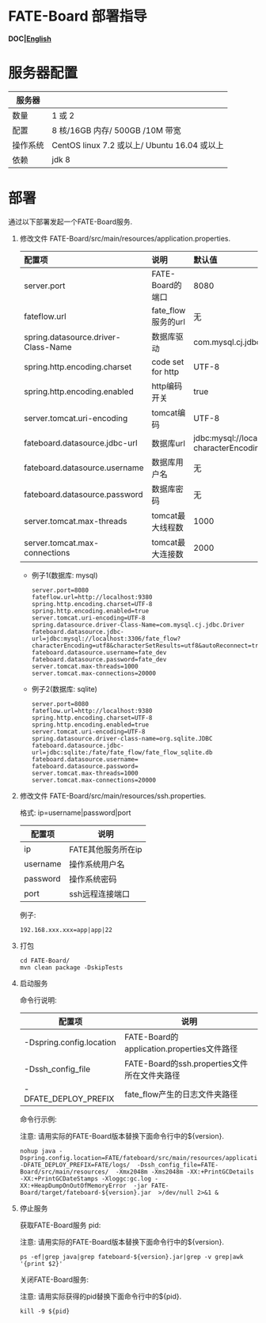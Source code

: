 

#                      **FATE-Board 部署指导**

**DOC|[English](./FATE-Board_deploy_guide_EN.md)**

# 服务器配置

| 服务器   |                                              |
| -------- | -------------------------------------------- |
| 数量     | 1 或 2                                       |
| 配置     | 8 核/16GB 内存/ 500GB /10M 带宽              |
| 操作系统 | CentOS linux 7.2 或以上/ Ubuntu 16.04 或以上 |
| 依赖     | jdk 8                                        |



# 部署

通过以下部署发起一个FATE-Board服务.

1. 修改文件 FATE-Board/src/main/resources/application.properties.

   | 配置项                              | 说明               | 默认值                                                       |
   | :---------------------------------- | :----------------- | :----------------------------------------------------------- |
   | server.port                         | FATE-Board的端口   | 8080                                                         |
   | fateflow.url                        | fate_flow服务的url | 无                                                           |
   | spring.datasource.driver-Class-Name | 数据库驱动         | com.mysql.cj.jdbc.Driver                                     |
   | spring.http.encoding.charset        | code set for http  | UTF-8                                                        |
   | spring.http.encoding.enabled        | http编码开关       | true                                                         |
   | server.tomcat.uri-encoding          | tomcat编码         | UTF-8                                                        |
   | fateboard.datasource.jdbc-url       | 数据库url          | jdbc:mysql://localhost:3306/fate_flow?characterEncoding=utf8&characterSetResults=utf8&autoReconnect=true&failOverReadOnly=false&serverTimezone=GMT%2B8 |
   | fateboard.datasource.username       | 数据库用户名       | 无                                                           |
   | fateboard.datasource.password       | 数据库密码         | 无                                                           |
   | server.tomcat.max-threads           | tomcat最大线程数   | 1000                                                         |
   | server.tomcat.max-connections       | tomcat最大连接数   | 2000                                                         |

   - 例子1(数据库: mysql)

     ```
     server.port=8080
     fateflow.url=http://localhost:9380
     spring.http.encoding.charset=UTF-8
     spring.http.encoding.enabled=true
     server.tomcat.uri-encoding=UTF-8
     spring.datasource.driver-Class-Name=com.mysql.cj.jdbc.Driver
     fateboard.datasource.jdbc-url=jdbc:mysql://localhost:3306/fate_flow?characterEncoding=utf8&characterSetResults=utf8&autoReconnect=true&failOverReadOnly=false&serverTimezone=GMT%2B8
     fateboard.datasource.username=fate_dev
     fateboard.datasource.password=fate_dev
     server.tomcat.max-threads=1000
     server.tomcat.max-connections=20000
     ```

   - 例子2(数据库: sqlite)

     ```
     server.port=8080
     fateflow.url=http://localhost:9380
     spring.http.encoding.charset=UTF-8
     spring.http.encoding.enabled=true
     server.tomcat.uri-encoding=UTF-8
     spring.datasource.driver-class-name=org.sqlite.JDBC
     fateboard.datasource.jdbc-url=jdbc:sqlite:/fate/fate_flow/fate_flow_sqlite.db
     fateboard.datasource.username=
     fateboard.datasource.password=
     server.tomcat.max-threads=1000
     server.tomcat.max-connections=20000
     ```

     

2. 修改文件 FATE-Board/src/main/resources/ssh.properties.

   格式: ip=username|password|port

   | 配置项   | 说明               |
   | -------- | ------------------ |
   | ip       | FATE其他服务所在ip |
   | username | 操作系统用户名     |
   | password | 操作系统密码       |
   | port     | ssh远程连接端口    |

   例子:

   ```
   192.168.xxx.xxx=app|app|22
   ```

3. 打包

   ```
   cd FATE-Board/
   mvn clean package -DskipTests
   ```

4. 启动服务

   命令行说明:

   | 配置项                   | 说明                                         |
   | ------------------------ | -------------------------------------------- |
   | -Dspring.config.location | FATE-Board的application.properties文件路径   |
   | -Dssh_config_file        | FATE-Board的ssh.properties文件所在文件夹路径 |
   | -DFATE_DEPLOY_PREFIX     | fate_flow产生的日志文件夹路径                |

   命令行示例:

    注意: 请用实际的FATE-Board版本替换下面命令行中的${version}.

   ```
   nohup java -Dspring.config.location=FATE/fateboard/src/main/resources/application.properties -DFATE_DEPLOY_PREFIX=FATE/logs/  -Dssh_config_file=FATE-Board/src/main/resources/  -Xmx2048m -Xms2048m -XX:+PrintGCDetails -XX:+PrintGCDateStamps -Xloggc:gc.log -XX:+HeapDumpOnOutOfMemoryError  -jar FATE-Board/target/fateboard-${version}.jar  >/dev/null 2>&1 &
   ```

5. 停止服务

   获取FATE-Board服务 pid:

    注意: 请用实际的FATE-Board版本替换下面命令行中的${version}.

   ```
   ps -ef|grep java|grep fateboard-${version}.jar|grep -v grep|awk '{print $2}'
   ```

   关闭FATE-Board服务:

    注意: 请用实际获得的pid替换下面命令行中的${pid}.

   ```
   kill -9 ${pid}
   ```
